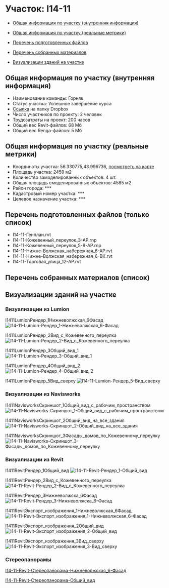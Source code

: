 # Участок: I14-11

* [Общая информация по участку (внутренняя информация)](#Chapter1)

* [Общая информация по участку (реальные метрики)](#Chapter2)

* [Перечень подготовленных файлов](#Chapter3)

* [Перечень собранных материалов](#Chapter4)

* [Визуализации зданий на участке](#Chapter5)

## <a id="Chapter1"></a> Общая информация по участку (внутренняя информация)
+ Наименование команды: Горняк
+ Статус участка: Успешное завершение курса
+ [Ссылка](https://www.dropbox.com/sh/wvvgv1nw1iqred9/AADFkarHY9HtpPyafcp9vqLIa/I14_11?dl=0) на папку Dropbox
+ Число участников по проекту: 2 человек
+ Трудозатраты на проект: 200 часов
+ Общий вес Revit-файлов: 68 Мб
+ Общий вес Renga-файлов: 5 Мб
## <a id="Chapter2"></a> Общая информация по участку (реальные метрики)
+ Координаты участка: 56.330775,43.996736, [посмотреть на карте](https://yandex.ru/maps/47/nizhny-novgorod/?ll=56.330775%2C43.996736&z=19)
+ Площадь участка: 2459 м2
+ Количество замоделированных объектов: 4 шт.
+ Общая площадь смоделированных объектов: 4585 м2
+ Район города: *** 
+ Кадастровый номер участка: *** 
+ Целевое назначение участка: *** 
## <a id="Chapter3"></a> Перечень подготовленных файлов (только список)
+ I14-11-Генплан.rvt
+ I14-11-Кожевенный_переулок_3-АР.rnp
+ I14-11-Кожевенный_переулок_5-9-АР.rnp
+ I14-11-Нижне-Волжская_набережная_6-АР.rvt
+ I14-11-Нижне-Волжская_набережная_6-ВК.rvt
+ I14-11-Торговая_улица_12-АР.rvt
## <a id="Chapter4"></a> Перечень собранных материалов (список)
## <a id="Chapter5"></a> Визуализации зданий на участке
### Визуализации из Lumion
I1411LumionРендер_1Нижневолжская_6Фасад
![I14-11-Lumion-Рендер_1-Нижневолжская_6-Фасад](/Images/I14_11/I14-11-Lumion-Рендер_1-Нижневолжская_6-Фасад_Compressed.jpg)

I1411LumionРендер_2Вид_с_Кожевенного_переулка
![I14-11-Lumion-Рендер_2-Вид_с_Кожевенного_переулка](/Images/I14_11/I14-11-Lumion-Рендер_2-Вид_с_Кожевенного_переулка_Compressed.jpg)

I1411LumionРендер_3Общий_вид_1
![I14-11-Lumion-Рендер_3-Общий_вид_1](/Images/I14_11/I14-11-Lumion-Рендер_3-Общий_вид_1_Compressed.jpg)

I1411LumionРендер_4Общий_вид_2
![I14-11-Lumion-Рендер_4-Общий_вид_2](/Images/I14_11/I14-11-Lumion-Рендер_4-Общий_вид_2_Compressed.jpg)

I1411LumionРендер_5Вид_сверху
![I14-11-Lumion-Рендер_5-Вид_сверху](/Images/I14_11/I14-11-Lumion-Рендер_5-Вид_сверху_Compressed.jpg)

### Визуализации из Navisworks
I1411NavisworksСкриншот_1Общий_вид_с_рабочим_пространством
![I14-11-Navisworks-Скриншот_1-Общий_вид_с_рабочим_пространством](/Images/I14_11/I14-11-Navisworks-Скриншот_1-Общий_вид_с_рабочим_пространством_Compressed.jpg)

I1411NavisworksСкриншот_2Общий_вид_на_все_здания
![I14-11-Navisworks-Скриншот_2-Общий_вид_на_все_здания](/Images/I14_11/I14-11-Navisworks-Скриншот_2-Общий_вид_на_все_здания_Compressed.jpg)

I1411NavisworksСкриншот_3Фасады_домов_по_Кожевенному_переулку
![I14-11-Navisworks-Скриншот_3-Фасады_домов_по_Кожевенному_переулку](/Images/I14_11/I14-11-Navisworks-Скриншот_3-Фасады_домов_по_Кожевенному_переулку_Compressed.jpg)

### Визуализации из Revit
I1411RevitРендер_1Общий_вид
![I14-11-Revit-Рендер_1-Общий_вид](/Images/I14_11/I14-11-Revit-Рендер_1-Общий_вид_Compressed.jpg)

I1411RevitРендер_2Вид_с_Кожевенного_переулка
![I14-11-Revit-Рендер_2-Вид_с_Кожевенного_переулка](/Images/I14_11/I14-11-Revit-Рендер_2-Вид_с_Кожевенного_переулка_Compressed.jpg)

I1411RevitРендер_3Нижневолжска_6Фасад
![I14-11-Revit-Рендер_3-Нижневолжска_6-Фасад](/Images/I14_11/I14-11-Revit-Рендер_3-Нижневолжска_6-Фасад_Compressed.jpg)

I1411RevitЭкспорт_изображения_1Нижневолжская_6Фасад
![I14-11-Revit-Экспорт_изображения_1-Нижневолжская_6-Фасад](/Images/I14_11/I14-11-Revit-Экспорт_изображения_1-Нижневолжская_6-Фасад_Compressed.jpg)

I1411RevitЭкспорт_изображения_2Общий_вид
![I14-11-Revit-Экспорт_изображения_2-Общий_вид](/Images/I14_11/I14-11-Revit-Экспорт_изображения_2-Общий_вид_Compressed.jpg)

I1411RevitЭкспорт_изображения_3Вид_сверху
![I14-11-Revit-Экспорт_изображения_3-Вид_сверху](/Images/I14_11/I14-11-Revit-Экспорт_изображения_3-Вид_сверху_Compressed.jpg)

### Стереопанорамы
[I14-11-Revit-Стереопанорама-Нижневолжская_6-Фасад](https://pano.autodesk.com/pano.html?url=jpgs/77a47dc0-c089-4262-8fc0-b4e6119ad3b5&version=2)

[I14-11-Revit-Стереопанорама-Общий_вид](https://pano.autodesk.com/pano.html?url=jpgs/63524626-77d2-48fb-af10-95477ef65817&version=2)

